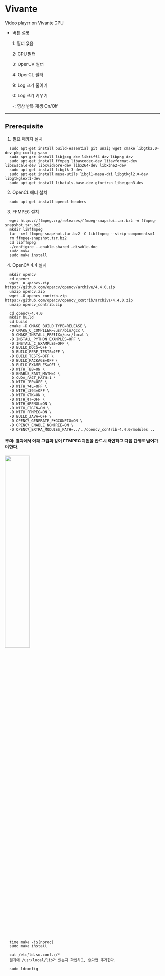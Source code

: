 # Vivante
  Video player on Vivante GPU
  
  + 버튼 설명
  
    1: 필터 없음
    
    2: CPU 필터
    
    3: OpenCV 필터
    
    4: OpenCL 필터
    
    9: Log 크기 줄이기
    
    0: Log 크기 키우기
    
    -: 영상 반복 재생 On/Off
    
--------------------
## Prerequisite
1. 필요 패키지 설치
```
  sudo apt-get install build-essential git unzip wget cmake libgtk2.0-dev pkg-config yasm 
  sudo apt-get install libjpeg-dev libtiff5-dev libpng-dev 
  sudo apt-get install ffmpeg libavcodec-dev libavformat-dev libswscale-dev libxvidcore-dev libx264-dev libxine2-dev 
  sudo apt-get install libgtk-3-dev  
  sudo apt-get install mesa-utils libgl1-mesa-dri libgtkgl2.0-dev libgtkglext1-dev 
  sudo apt-get install libatals-base-dev gfortran libeigen3-dev 
```

2. OpenCL 헤더 설치
```
  sudo apt-get install opencl-headers
```

3. FFMPEG 설치
```
  wget https://ffmpeg.org/releases/ffmpeg-snapshot.tar.bz2 -O ffmpeg-snapshot.tar.bz2 
  mkdir libffmpeg 
  tar -xvf ffmpeg-snapshot.tar.bz2 -C libffmpeg --strip-components=1 
  rm ffmpeg-snapshot.tar.bz2 
  cd libffmpeg 
  ./configure --enable-shared –disable-doc 
  sudo make  
  sudo make install 
```

4. OpenCV 4.4 설치
```
  mkdir opencv
  cd opencv 
  wget –O opencv.zip https://github.com/opencv/opencv/archive/4.4.0.zip 
  unzip opencv.zip 
  wget –O opencv_contrib.zip https://github.com/opencv/opencv_contrib/archive/4.4.0.zip 
  unzip opencv_contrib.zip 
```

```
  cd opencv-4.4.0 
  mkdir build 
  cd build 
  cmake -D CMAKE_BUILD_TYPE=RELEASE \ 
  -D CMAKE_C_COMPILER=/usr/bin/gcc \ 
  -D CMAKE_INSTALL_PREFIX=/usr/local \ 
  -D INSTALL_PYTHON_EXAMPLES=OFF \ 
  -D INSTALL_C_EXAMPLES=OFF \ 
  -D BUILD_DOCS=OFF \ 
  -D BUILD_PERF_TESTS=OFF \ 
  -D BUILD_TESTS=OFF \ 
  -D BUILD_PACKAGE=OFF \ 
  -D BUILD_EXAMPLES=OFF \ 
  -D WITH_TBB=ON \ 
  -D ENABLE_FAST_MATH=1 \ 
  -D CUDA_FAST_MATH=1 \ 
  -D WITH_IPP=OFF \ 
  -D WITH_V4L=OFF \ 
  -D WITH_1394=OFF \ 
  -D WITH_GTK=ON \ 
  -D WITH_QT=OFF \ 
  -D WITH_OPENGL=ON \ 
  -D WITH_EIGEN=ON \ 
  -D WITH_FFMPEG=ON \ 
  -D BUILD_JAVA=OFF \ 
  -D OPENCV_GENERATE_PKGCONFIG=ON \ 
  -D OPENCV_ENABLE_NONFREE=ON \ 
  -D OPENCV_EXTRA_MODULES_PATH=../../opencv_contrib-4.4.0/modules .. 
```
#### 주의: 결과에서 아래 그림과 같이 FFMPEG 지원을 반드시 확인하고 다음 단계로 넘어가야한다. 
<img src="https://user-images.githubusercontent.com/14997644/100328431-dae4c300-300f-11eb-8f0c-964ffcd11bf0.png" width="40%"></img>

```
  time make -j$(nproc)
  sudo make install
```

```
  cat /etc/ld.so.conf.d/*
  결과에 /usr/local/lib가 있는지 확인하고, 없다면 추가한다.
```

```
  sudo ldconfig
```
